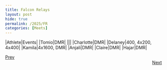 ```yaml
---
title: Falcon Relays
layout: post
hide: true
permalink: /2025/FR
categories: [Meets]
---
```



|Athlete|Events|
|Tomio|DMR|
|||
|Charlotte|DMR|
|Delaney|400, 4x200, 4x400|
|Kamila|4x1600, DMR|
|Anjali|DMR|
|Claire|DMR|
|Hajar|DMR|


<div style="text-align: left"> <a href="{{site.baseurl}}/2025/SM">Prev</a></div> 
<div style="text-align: right"> <a href="{{site.baseurl}}/2025/DN">Next</a></div>